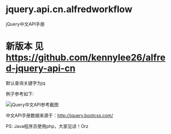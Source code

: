jquery.api.cn.alfredworkflow
============================

jQuery中文API手册

# 新版本 见 https://github.com/kennylee26/alfred-jquery-api-cn

默认查询关键字为jq

例子参考如下:

![jQuery中文API参考截图](http://i.imgur.com/3Q0Jq2Y.jpg)

中文API手册数据来源于：http://jquery.bootcss.com/

PS: Java程序员使用php，大家见谅！Orz 
